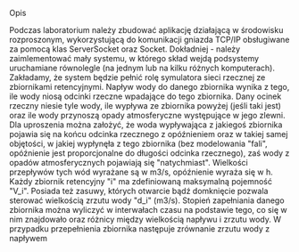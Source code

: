 Opis

Podczas laboratorium należy zbudować aplikację działającą w środowisku rozproszonym, wykorzystującą do komunikacji gniazda TCP/IP obsługiwane za pomocą klas ServerSocket oraz Socket. Dokładniej - należy zaimlementować mały systemu, w którego skład wejdą podsystemy uruchamiane równolegle (na jednym lub na kilku różnych komputerach). Zakładamy, że system będzie pełnić rolę symulatora sieci rzecznej ze zbiornikami retencyjnymi. Napływ wody do danego zbiornika wynika z tego, ile wody niosą odcinki rzeczne wpadające do tego zbiornika. Dany ocinek rzeczny niesie tyle wody, ile wypływa ze zbiornika powyżej (jeśli taki jest) oraz ile wody przynoszą opady atmosferyczne występujące w jego zlewni. Dla uproszenia można założyć, że woda wypływająca z jakiegoś zbiornika pojawia się na końcu odcinka rzecznego z opóźnieniem oraz w takiej samej objętości, w jakiej wypłynęła z tego zbiornika (bez modelowania "fali", opóźnienie jest proporcjonalne do długości odcinka rzecznego), zaś wody z opadów atmosferycznych pojawiają się "natychmiast". Wielkości przepływów tych wód wyrażane są w m3/s, opóźnienie wyraża się w h. Każdy zbiornik retencyjny "i" ma zdefiniowaną maksymalną pojemność "V_i". Posiada też zasuwy, których otwarcie bądź domknięcie pozwala sterować wielkością zrzutu wody "d_i" (m3/s). Stopień zapełniania danego zbiornika można wyliczyć w interwałach czasu na podstawie tego, co się w nim znajdowało oraz różnicy między wielkością napływu i zrzutu wody. W przypadku przepełnienia zbiornika następuje zrównanie zrzutu wody z napływem
